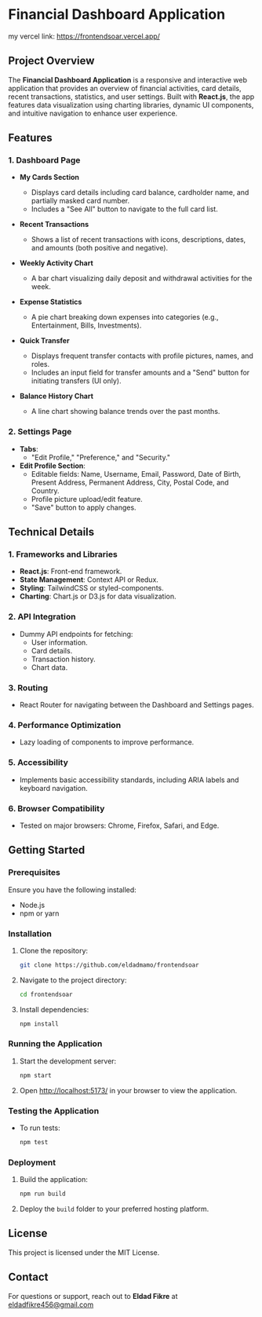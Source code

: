 # Financial Dashboard Application  

my vercel link: https://frontendsoar.vercel.app/

## Project Overview  
The **Financial Dashboard Application** is a responsive and interactive web application that provides an overview of financial activities, card details, recent transactions, statistics, and user settings. Built with **React.js**, the app features data visualization using charting libraries, dynamic UI components, and intuitive navigation to enhance user experience.  

## Features  
### 1. **Dashboard Page**  
- **My Cards Section**  
  - Displays card details including card balance, cardholder name, and partially masked card number.  
  - Includes a "See All" button to navigate to the full card list.  

- **Recent Transactions**  
  - Shows a list of recent transactions with icons, descriptions, dates, and amounts (both positive and negative).  

- **Weekly Activity Chart**  
  - A bar chart visualizing daily deposit and withdrawal activities for the week.  

- **Expense Statistics**  
  - A pie chart breaking down expenses into categories (e.g., Entertainment, Bills, Investments).  

- **Quick Transfer**  
  - Displays frequent transfer contacts with profile pictures, names, and roles.  
  - Includes an input field for transfer amounts and a "Send" button for initiating transfers (UI only).  

- **Balance History Chart**  
  - A line chart showing balance trends over the past months.  

### 2. **Settings Page**  
- **Tabs**:  
  - "Edit Profile," "Preference," and "Security."  
- **Edit Profile Section**:  
  - Editable fields: Name, Username, Email, Password, Date of Birth, Present Address, Permanent Address, City, Postal Code, and Country.  
  - Profile picture upload/edit feature.  
  - "Save" button to apply changes.  

## Technical Details  
### **1. Frameworks and Libraries**  
- **React.js**: Front-end framework.  
- **State Management**: Context API or Redux.  
- **Styling**: TailwindCSS or styled-components.  
- **Charting**: Chart.js or D3.js for data visualization.  

### **2. API Integration**  
- Dummy API endpoints for fetching:  
  - User information.  
  - Card details.  
  - Transaction history.  
  - Chart data.  

### **3. Routing**  
- React Router for navigating between the Dashboard and Settings pages.  

### **4. Performance Optimization**  
- Lazy loading of components to improve performance.  

### **5. Accessibility**  
- Implements basic accessibility standards, including ARIA labels and keyboard navigation.  

### **6. Browser Compatibility**  
- Tested on major browsers: Chrome, Firefox, Safari, and Edge.  

## Getting Started  

### Prerequisites  
Ensure you have the following installed:  
- Node.js  
- npm or yarn  

### Installation  
1. Clone the repository:  
   ```bash  
   git clone https://github.com/eldadmamo/frontendsoar 
   ```  
2. Navigate to the project directory:  
   ```bash  
   cd frontendsoar 
   ```  
3. Install dependencies:  
   ```bash  
   npm install  
   ```  

### Running the Application  
1. Start the development server:  
   ```bash  
   npm start  
   ```  
2. Open [http://localhost:5173/](http://localhost:5173/) in your browser to view the application.  

### Testing the Application  
- To run tests:  
  ```bash  
  npm test  
  ```  

### Deployment  
1. Build the application:  
   ```bash  
   npm run build  
   ```  
2. Deploy the `build` folder to your preferred hosting platform.  

## License  
This project is licensed under the MIT License.  

## Contact  
For questions or support, reach out to **Eldad Fikre** at eldadfikre456@gmail.com  

